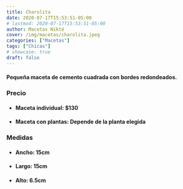 ```yaml
---
title: Charolita
date: 2020-07-17T15:53:51-05:00
# lastmod: 2020-07-17T15:53:51-05:00
author: Macetas Nikté
cover: /img/macetas/charolita.jpeg
categories: ["Macetas"]
tags: ["Chicas"]
# showcase: true
draft: false
---
```


#### Pequeña maceta de cemento cuadrada con bordes redondeados.

###  Precio
- #### Maceta individual: $130
- #### Maceta con plantas: Depende de la planta elegida

### Medidas
- #### Ancho: 15cm
- #### Largo: 15cm
- #### Alto: 6.5cm

<!--more-->
